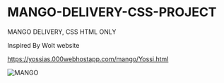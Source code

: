 # MANGO-DELIVERY-CSS-PROJECT
MANGO DELIVERY, CSS HTML ONLY

Inspired By Wolt website

https://yossias.000webhostapp.com/mango/Yossi.html

![MANGO](https://user-images.githubusercontent.com/93940739/166686965-2c931af0-e262-4790-9e71-682b0122b986.png)
